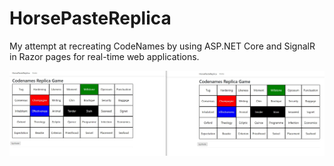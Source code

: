 # HorsePasteReplica
My attempt at recreating CodeNames by using ASP.NET Core and SignalR in Razor pages for real-time web applications.


![HorsePaste Replica Gameplay](https://github.com/jkchuong/HorsePasteReplica/blob/main/HorsePasteReplica%20Gameplay.jpg)
